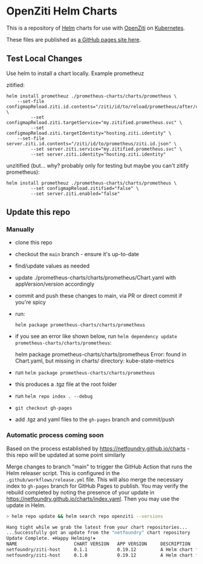 # OpenZiti Helm Charts

This is a repository of [Helm](https://helm.sh/) charts for use with [OpenZiti](https://openziti.github.io) on [Kubernetes](https://kubernetes.io/).

These files are published as [a GitHub pages site here](https://openziti-test-kitchen.github.io/helm-charts/).

## Test Local Changes

Use helm to install a chart locally. Example prometheuz

zitified:
```
helm install prometheuz ./prometheus-charts/charts/prometheus \
    --set-file configmapReload.ziti.id.contents="/ziti/id/to/reload/prometheus/after/change.json" \
         --set configmapReload.ziti.targetService="my.zitified.prometheus.svc" \
         --set configmapReload.ziti.targetIdentity="hosting.ziti.identity" \
    --set-file server.ziti.id.contents="/ziti/id/to/prometheus/ziti.id.json" \
         --set server.ziti.service="my.zitified.prometheus.svc" \
         --set server.ziti.identity="hosting.ziti.identity"
```
unzitified (but... why? probably only for testing but maybe you can't zitify prometheus):
```
helm install prometheuz ./prometheus-charts/charts/prometheus \
         --set configmapReload.zitified="false" \
         --set server.ziti.enabled="false"
```


## Update this repo

### Manually

* clone this repo
* checkout the `main` branch - ensure it's up-to-date
* find/update values as needed
* update ./prometheus-charts/charts/prometheus/Chart.yaml with appVersion/version accordingly
* commit and push these changes to main, via PR or direct commit if you're spicy
* run:

      helm package prometheus-charts/charts/prometheus

* if you see an error like shown below, run `helm dependency update prometheus-charts/charts/prometheus`:

  helm package prometheus-charts/charts/prometheus
  Error: found in Chart.yaml, but missing in charts/ directory: kube-state-metrics

* run `helm package prometheus-charts/charts/prometheus`
* this produces a .tgz file at the root folder
* run `helm repo index . --debug`
* `git checkout gh-pages`
* add .tgz and yaml files to the `gh-pages` branch and commit/push

### Automatic process coming soon

Based on the process established by https://netfoundry.github.io/charts - this repo will
be updated at some point similarly

Merge changes to branch "main" to trigger the GitHub Action that runs the Helm releaser script.
This is configured in the `.github/workflows/release.yml` file. This will also merge the necessary
index to `gh-pages` branch for GitHub Pages to publish. You may verify the rebuild completed by
noting the presence of your update in https://netfoundry.github.io/charts/index.yaml. Then you may
use the update in Helm.

```bash
> helm repo update && helm search repo openziti --versions

Hang tight while we grab the latest from your chart repositories...
...Successfully got an update from the "netfoundry" chart repository
Update Complete. ⎈Happy Helming!⎈
NAME                     CHART VERSION   APP VERSION     DESCRIPTION                
netfoundry/ziti-host     0.1.1           0.19.12         A Helm chart for Kubernetes
netfoundry/ziti-host     0.1.0           0.19.12         A Helm chart for Kubernetes
```

